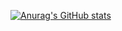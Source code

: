 [![Anurag's GitHub stats](https://github-readme-stats.vercel.app/api?username=fvalgreen&hide=contribs)](https://github.com/anuraghazra/github-readme-stats)

<!--
**fvalgreen/fvalgreen** is a ✨ _special_ ✨ repository because its `README.md` (this file) appears on your GitHub profile.

Here are some ideas to get you started:

- 🔭 I’m currently working on ...
- 🌱 I’m currently learning ...
- 👯 I’m looking to collaborate on ...
- 🤔 I’m looking for help with ...
- 💬 Ask me about ...
- 📫 How to reach me: ...
- 😄 Pronouns: ...
- ⚡ Fun fact: ...
-->
